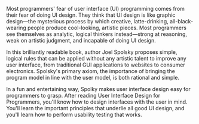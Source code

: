 Most programmers' fear of user interface (UI) programming comes from their fear of doing UI design. They think that UI design is like graphic design―the mysterious process by which creative, latte-drinking, all-black-wearing people produce cool-looking, artistic pieces. Most programmers see themselves as analytic, logical thinkers instead―strong at reasoning, weak on artistic judgment, and incapable of doing UI design.

In this brilliantly readable book, author Joel Spolsky proposes simple, logical rules that can be applied without any artistic talent to improve any user interface, from traditional GUI applications to websites to consumer electronics. Spolsky's primary axiom, the importance of bringing the program model in line with the user model, is both rational and simple.

In a fun and entertaining way, Spolky makes user interface design easy for programmers to grasp. After reading User Interface Design for Programmers, you'll know how to design interfaces with the user in mind. You'll learn the important principles that underlie all good UI design, and you'll learn how to perform usability testing that works.